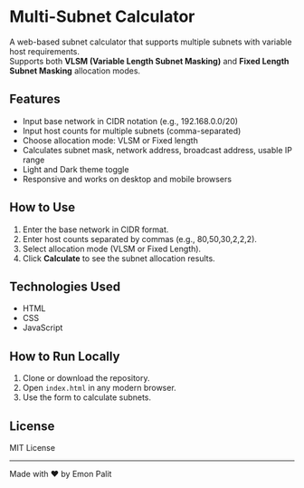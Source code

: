 # Multi-Subnet Calculator

A web-based subnet calculator that supports multiple subnets with variable host requirements.  
Supports both **VLSM (Variable Length Subnet Masking)** and **Fixed Length Subnet Masking** allocation modes.  

## Features

- Input base network in CIDR notation (e.g., 192.168.0.0/20)  
- Input host counts for multiple subnets (comma-separated)  
- Choose allocation mode: VLSM or Fixed length  
- Calculates subnet mask, network address, broadcast address, usable IP range  
- Light and Dark theme toggle  
- Responsive and works on desktop and mobile browsers  

## How to Use

1. Enter the base network in CIDR format.  
2. Enter host counts separated by commas (e.g., 80,50,30,2,2,2).  
3. Select allocation mode (VLSM or Fixed Length).  
4. Click **Calculate** to see the subnet allocation results.

## Technologies Used

- HTML  
- CSS  
- JavaScript  

## How to Run Locally

1. Clone or download the repository.  
2. Open `index.html` in any modern browser.  
3. Use the form to calculate subnets.

## License

MIT License

---

Made with ❤️ by Emon Palit

